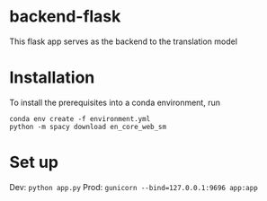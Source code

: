 # backend-flask
This flask app serves as the backend to the translation model

# Installation
To install the prerequisites into a conda environment, run
``` 
conda env create -f environment.yml
python -m spacy download en_core_web_sm
```
# Set up
Dev: `python app.py`
Prod: `gunicorn --bind=127.0.0.1:9696 app:app`